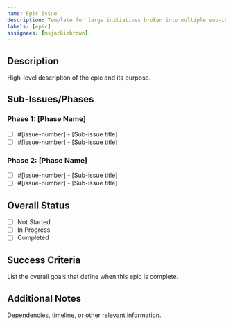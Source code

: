 ```yaml
---
name: Epic Issue
description: Template for large initiatives broken into multiple sub-issues
labels: [epic]
assignees: [msjackiebrown]
---
```


## Description

High-level description of the epic and its purpose.

## Sub-Issues/Phases

### Phase 1: [Phase Name]

- [ ] #[issue-number] - [Sub-issue title]
- [ ] #[issue-number] - [Sub-issue title]

### Phase 2: [Phase Name]

- [ ] #[issue-number] - [Sub-issue title]
- [ ] #[issue-number] - [Sub-issue title]

## Overall Status

- [ ] Not Started
- [ ] In Progress
- [ ] Completed

## Success Criteria

List the overall goals that define when this epic is complete.

## Additional Notes

Dependencies, timeline, or other relevant information.
